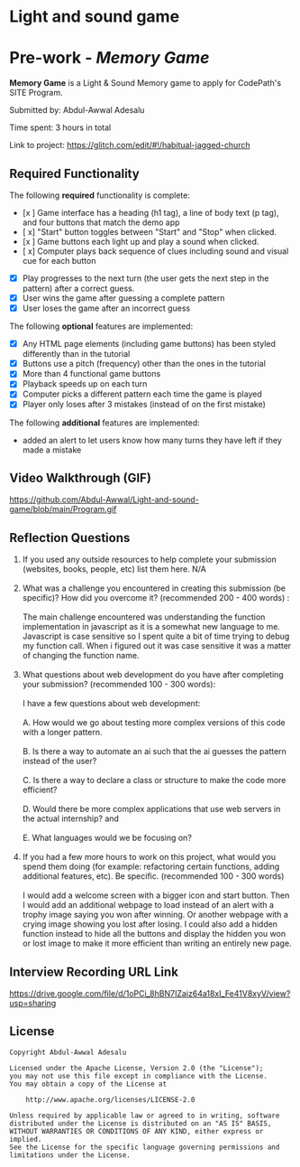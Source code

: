 # Light and sound game
 
# Pre-work - *Memory Game*

**Memory Game** is a Light & Sound Memory game to apply for CodePath's SITE Program. 

Submitted by: Abdul-Awwal Adesalu

Time spent: 3 hours in total

Link to project: https://glitch.com/edit/#!/habitual-jagged-church

## Required Functionality

The following **required** functionality is complete:

* [x ] Game interface has a heading (h1 tag), a line of body text (p tag), and four buttons that match the demo app
* [ x] "Start" button toggles between "Start" and "Stop" when clicked. 
* [x ] Game buttons each light up and play a sound when clicked. 
* [ x] Computer plays back sequence of clues including sound and visual cue for each button
* [x] Play progresses to the next turn (the user gets the next step in the pattern) after a correct guess. 
* [x] User wins the game after guessing a complete pattern
* [x] User loses the game after an incorrect guess

The following **optional** features are implemented:

* [x] Any HTML page elements (including game buttons) has been styled differently than in the tutorial
* [x] Buttons use a pitch (frequency) other than the ones in the tutorial
* [x] More than 4 functional game buttons
* [x] Playback speeds up on each turn
* [x] Computer picks a different pattern each time the game is played
* [x] Player only loses after 3 mistakes (instead of on the first mistake)

The following **additional** features are implemented:

- added an alert to let users know how many turns they have left if they made a mistake

## Video Walkthrough (GIF)

https://github.com/Abdul-Awwal/Light-and-sound-game/blob/main/Program.gif

## Reflection Questions
1. If you used any outside resources to help complete your submission (websites, books, people, etc) list them here. 
N/A
<br><br>
2. What was a challenge you encountered in creating this submission (be specific)? How did you overcome it? (recommended 200 - 400 words) :
<br><br>
The main challenge encountered was understanding the function implementation in javascript as it is a somewhat new language to me. Javascript is case sensitive so I spent quite a bit of time trying to debug my function call. When i figured out it was case sensitive it was a matter of changing the function name.
<br><br>
3. What questions about web development do you have after completing your submission? (recommended 100 - 300 words): 
<br><br>I have a few questions about web development:
<br><br>
A. How would we go about testing more complex versions of this code with a longer pattern.
<br><br>
B. Is there a way to automate an ai such that the ai guesses the pattern instead of the user?
<br><br>
C. Is there a way to declare a class or structure to make the code more efficient?
<br><br>
D. Would there be more complex applications that use web servers in the actual internship? and
<br><br>
E. What languages would we be focusing on?
<br><br>
4. If you had a few more hours to work on this project, what would you spend them doing (for example: refactoring certain functions, adding additional features, etc). Be specific. (recommended 100 - 300 words) 
<br><br>
I would add a welcome screen with a bigger icon and start button. Then I would add an additional webpage to load instead of an alert with a trophy image saying you won after winning. Or another webpage with a crying image showing you lost after losing. I could also add a hidden function instead to hide all the buttons and display the hidden you won or lost image to make it more efficient than writing an entirely new page.



## Interview Recording URL Link

https://drive.google.com/file/d/1oPCi_8hBN7IZaiz64a18xI_Fe41V8xyV/view?usp=sharing


## License

    Copyright Abdul-Awwal Adesalu

    Licensed under the Apache License, Version 2.0 (the "License");
    you may not use this file except in compliance with the License.
    You may obtain a copy of the License at

        http://www.apache.org/licenses/LICENSE-2.0

    Unless required by applicable law or agreed to in writing, software
    distributed under the License is distributed on an "AS IS" BASIS,
    WITHOUT WARRANTIES OR CONDITIONS OF ANY KIND, either express or implied.
    See the License for the specific language governing permissions and
    limitations under the License.
